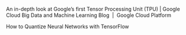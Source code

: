 An in-depth look at Google’s first Tensor Processing Unit (TPU) | Google Cloud Big Data and Machine Learning Blog  |  Google Cloud Platform

How to Quantize Neural Networks with TensorFlow